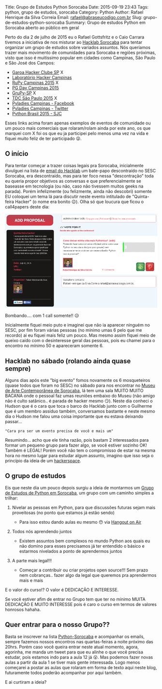 Title: Grupo de Estudos Python Sorocaba
Date: 2015-09-19 23:43
Tags: python, grupo de estudos, sorocaba
Category: Python
Author: Rafael Henrique da Silva Correia
Email: rafael@abraseucodigo.com.br
Slug: grupo-de-estudos-python-sorocaba
Summary: Grupo de estudos Python em Sorocaba aberto ao público em geral

Perto do dia 2 de julho de 2015 eu o Rafael Gottsfritz e o Caio Carrara tivemos a iniciativa de nos misturar ao [Hacklab Sorocaba](http://hacklab.club/) para tentar organizar um grupo de estudos sobre variados assuntos.
Nós queríamos trazer mais movimento de comunidades para Sorocaba e regiões próximas, visto que isso é muitíssimo popular em cidades como Campinas, São Paulo e São José dos Campos:

- [Garoa Hacker Clube SP](https://garoa.net.br/wiki/P%C3%A1gina_principal) X
- [Laboratório Hacker Campinas](http://lhc.net.br/wiki/P%C3%A1gina_principal)
- [RuPy Campinas 2015](http://campinas.rupy.com.br/) X
- [PG Day Campinas 2015](http://pgdaycampinas.com.br/)
- [GruPy-SP](http://www.meetup.com/pt/Grupy-SP/) X
- [TDC São Paulo 2015](http://www.thedevelopersconference.com.br/tdc/2015/saopaulo/trilhas) X
- [Pyladies Campinas - Facebook](https://www.facebook.com/pyladiescps)
- [Pyladies Campinas - Twitter](https://twitter.com/pyladiescps)
- [Python Brasil 2015 - SJC](http://pythonbrasil.github.io/pythonbrasil11-site/)

Esses links acima foram apenas exemplos de eventos de comunidade ou um pouco mais comerciais que rolaram/rolam ainda por este ano, os que marquei com X foi os que eu ja participei pelo menos uma vez na vida e fiquei muito feliz de ter participado :stuck_out_tongue_winking_eye:.

O início
--------

Para tentar começar a trazer coisas legais pra Sorocaba, inicialmente divulguei na lista de [email do Hacklab](https://groups.google.com/forum/?hl=pt#!searchin/hackerspace-sorocaba/Sesc/hackerspace-sorocaba/ampID5hePrI/w0Jt_vIWSTEJ) um bate-papo descontraído no SESC Sorocaba, era descontraído, mas para ter foco nessa "descontração" toda eu queria propor objetivos as conversas e que preferencialmente se baseasse em tecnologia (ou não, caso não tivessem muitos geeks na parada). 
Porém infelizmente (ou felizmente, ainda não descobri) somente EU coloquei um tema lá para discutir neste evento intitulado de "Quinta-feira Hacker" (o nome era bonito :wink:). Olha só que loucura que ficou o call4papers deste dia:

[![Call4Papers](/images/grupo-de-estudos-python-sorocaba_01.png "Call4Papers")](http://call4paperz.com/events/quinta-feira-hacker)

Bombando.... com 1 call somente!! :disappointed_relieved:

Inicialmente fiquei meio puto e imaginei que não ia aparecer ninguém no SESC, por fim foram várias pessoas (no mínimo umas 6 pelo que me recordo) ai eu fiquei mais feliz um pouco. Mas mesmo assim fiquei meio de queixo caído com o desinteresse geral das pessoas, pois eu chamei para o encontro no mínimo 50 e apareceram somente 6.

Hacklab no sábado (rolando ainda quase sempre)
----------------------------------------------

Alguns dias após este "big evento" fomos novamente os 6 mosqueteiros (quase todos que foram no SESC) no sábado para nos encontrar no [Museu de Arte Contemporânea de Sorocaba](http://www.macs.org.br/), lá tem uma sala MUITO MUITO BACANA onde o pessoal faz umas reuniões embaixo do Museu (não amigo não é culto satânico.. é parada de hacker mesmo :smirk:). 
Neste dia conheci o Hudson que é o cara que toca o barco do Hacklab junto com o Guilherme que é um membro assíduo também, conversamos bastante e neste mesmo dia o Hudson me falou uma coisa importante que eu estava deixando passar...

``` 
"Cara pra ser um evento precisa de você e mais um"
```

Resumindo... acho que ele tinha razão, pois bastam 2 interessados para formar um pequeno grupo para fazer algo, se você estiver sozinho OK! Também é LEGAL! Porém você não tem o compromisso de estar na mesma hora no mesmo lugar para estudar algum assunto, imagino que isso seja o princípio da ideia de um [hackerspace](https://en.wikipedia.org/wiki/Hackerspace).

O grupo de estudos
------------------

Eis que neste dia um pouco depois surgiu a ideia de montarmos um [Grupo de Estudos de Python em Sorocaba](https://groups.google.com/forum/#!forum/python-sorocaba), um grupo com um caminho simples a trilhar:

1. Nivelar as pessoas em Python, para que discussões futuras sejam mais proveitosas (no ponto que estamos já estão sendo)
    - Para isso estou dando aulas eu mesmo :hushed: via [Hangout on Air](http://www.google.com/intl/pt-BR_ALL/+/learnmore/hangouts/onair.html)

2. Todos nós aprendendo juntos
    - Existem assuntos bem complexos no mundo Python aos quais eu não domino para esses precisamos já ter entendido o básico e estarmos nivelados a ponto de aprendermos juntos

3. A parte mais legal!!!
    - Começar a contribuir ou criar projetos open source!!! Sem prazo nem cobranças.. fazer algo da legal que queremos pra aprendermos mais e mais

E o valor do curso!? O valor é DEDICAÇÃO E INTERESSE. 

Se você estiver afim de entrar no Grupo tem que ter no mínimo MUITA DEDICAÇÃO E MUITO INTERESSE pois é caro o curso em termos de valores honrosos hahaha.

Quer entrar para o nosso Grupo?? 
--------------------------------

Basta se inscrever na lista [Python-Sorocaba](https://groups.google.com/forum/#!forum/python-sorocaba) e acompanhar os emails, sempre fazemos nossos encontros nas quartas-feiras a noite próximo das 20hrs. 
Porém caso você queira entrar neste atual momento, agora, agorinha, me manda um tweet para que eu alinhe o que você precisa estudar, pois estamos indo para a aula 12 já :open_mouth:. Mas podemos fazer novas aulas a partir da aula 1 se tiver mais gente interessada.
Logo menos começarei a postar as aulas que rolaram em forma de texto aqui neste blog, futuramente todos poderão acompanhar por aqui também.

E ai curtiram a ideia?